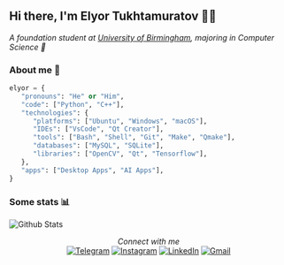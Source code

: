 ## Hi there, I'm Elyor Tukhtamuratov 👨‍💻
<em>A foundation student at <a href="https://www.birmingham.ac.uk/index.aspx">University of Birmingham</a>, majoring in Computer Science 🙂</em>

### About me 👤
```python
elyor = {
   "pronouns": "He" or "Him",
   "code": ["Python", "C++"],
   "technologies": {
      "platforms": ["Ubuntu", "Windows", "macOS"],
      "IDEs": ["VsCode", "Qt Creator"],
      "tools": ["Bash", "Shell", "Git", "Make", "Qmake"],
      "databases": ["MySQL", "SQLite"],
      "libraries": ["OpenCV", "Qt", "Tensorflow"],
   },
   "apps": ["Desktop Apps", "AI Apps"],
}
```

### Some stats 📊
![Github Stats](https://github-readme-stats.vercel.app/api?username=elyor04&show_icons=true&icon_color=79ff97&text_color=9f9f9f&bg_color=151515)

<div align="center">
<i>Connect with me</i><br>
<a href="https://t.me/ogstudent"><img src="https://img.shields.io/badge/Telegram-2CA5E0?style=flat-square&logo=telegram&logoColor=white" alt="Telegram"></a>
<a href="https://www.instagram.com/elyor_04"><img src="https://img.shields.io/badge/Instagram-E4405F?style=flat-square&logo=instagram&logoColor=white" alt="Instagram"></a>
<a href="https://www.linkedin.com/in/elyor-tukhtamuratov"><img src="https://img.shields.io/badge/LinkedIn-0077B5?style=flat-square&logo=linkedin&logoColor=white" alt="LinkedIn"></a>
<a href="mailto:tuxtamuratovelyor@gmail.com"><img src="https://img.shields.io/badge/Gmail-D14836?style=flat-square&logo=gmail&logoColor=white" alt="Gmail"></a>
</div>
